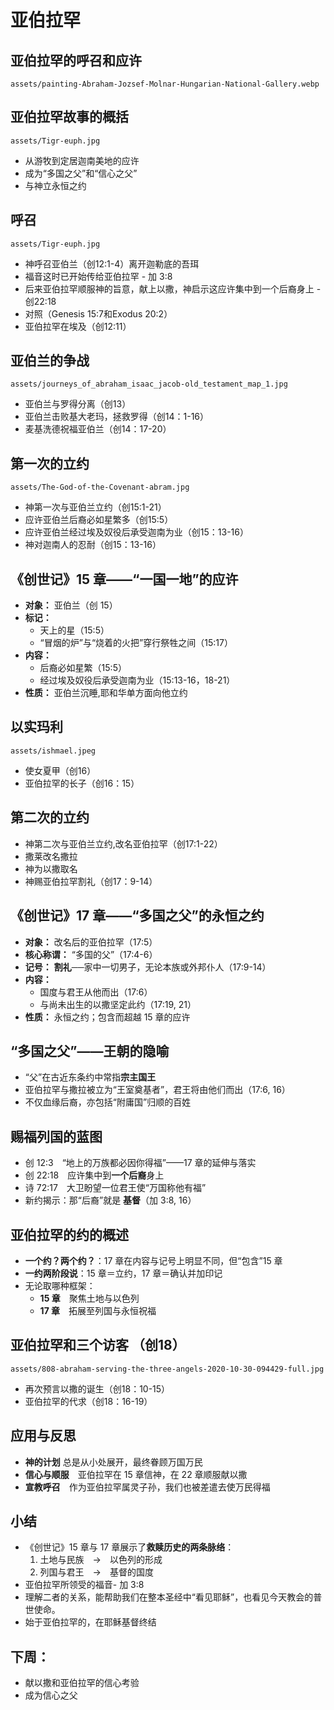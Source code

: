 # 亚伯拉罕

## 亚伯拉罕的呼召和应许
`assets/painting-Abraham-Jozsef-Molnar-Hungarian-National-Gallery.webp`

## 亚伯拉罕故事的概括
`assets/Tigr-euph.jpg`
- 从游牧到定居迦南美地的应许
- 成为“多国之父”和“信心之父”
- 与神立永恒之约

## 呼召
`assets/Tigr-euph.jpg`
- 神呼召亚伯兰（创12:1-4）离开迦勒底的吾珥
- 福音这时已开始传给亚伯拉罕 - 加 3:8
- 后来亚伯拉罕顺服神的旨意，献上以撒，神启示这应许集中到一个后裔身上 - 创22:18
- 对照（Genesis 15:7和Exodus 20:2）
- 亚伯拉罕在埃及（创12:11）

## 亚伯兰的争战
`assets/journeys_of_abraham_isaac_jacob-old_testament_map_1.jpg`
- 亚伯兰与罗得分离（创13）
- 亚伯兰击败基大老玛，拯救罗得（创14：1-16）
- 麦基洗德祝福亚伯兰（创14：17-20）

## 第一次的立约
`assets/The-God-of-the-Covenant-abram.jpg`
- 神第一次与亚伯兰立约（创15:1-21）
- 应许亚伯兰后裔必如星繁多（创15:5）
- 应许亚伯兰经过埃及奴役后承受迦南为业（创15：13-16）
- 神对迦南人的忍耐（创15：13-16）

## 《创世记》15 章——“一国一地”的应许  
- **对象：** 亚伯兰（创 15）  
- **标记：**  
  - 天上的星（15:5）  
  - “冒烟的炉”与“烧着的火把”穿行祭牲之间（15:17）  
- **内容：**  
  - 后裔必如星繁（15:5）  
  - 经过埃及奴役后承受迦南为业（15:13-16，18-21）  
- **性质：** 亚伯兰沉睡,耶和华单方面向他立约 

## 以实玛利
`assets/ishmael.jpeg`
- 使女夏甲（创16）
- 亚伯拉罕的长子（创16：15）

## 第二次的立约
- 神第二次与亚伯兰立约,改名亚伯拉罕（创17:1-22）
- 撒莱改名撒拉
- 神为以撒取名
- 神赐亚伯拉罕割礼（创17：9-14）

## 《创世记》17 章——“多国之父”的永恒之约  
- **对象：** 改名后的亚伯拉罕（17:5）  
- **核心称谓：** “多国的父”（17:4-6）  
- **记号：** **割礼**──家中一切男子，无论本族或外邦仆人（17:9-14）  
- **内容：**  
  - 国度与君王从他而出（17:6）  
  - 与尚未出生的以撒坚定此约（17:19, 21）  
- **性质：** 永恒之约；包含而超越 15 章的应许  

## “多国之父”——王朝的隐喻  
- “父”在古近东条约中常指**宗主国王**  
- 亚伯拉罕与撒拉被立为“王室奠基者”，君王将由他们而出（17:6, 16）  
- 不仅血缘后裔，亦包括“附庸国”归顺的百姓  

## 赐福列国的蓝图  
- 创 12:3 “地上的万族都必因你得福”——17 章的延伸与落实  
- 创 22:18 应许集中到**一个后裔**身上  
- 诗 72:17 大卫盼望一位君王使“万国称他有福”  
- 新约揭示：那“后裔”就是 **基督**（加 3:8, 16）  


## 亚伯拉罕的约的概述
- **一个约？两个约？**：17 章在内容与记号上明显不同，但“包含”15 章  
- **一约两阶段说**：15 章＝立约，17 章＝确认并加印记  
- 无论取哪种框架：  
  - **15 章** 聚焦土地与以色列  
  - **17 章** 拓展至列国与永恒祝福  

## 亚伯拉罕和三个访客 （创18）
`assets/808-abraham-serving-the-three-angels-2020-10-30-094429-full.jpg`
- 再次预言以撒的诞生（创18：10-15）
- 亚伯拉罕的代求（创18：16-19） 

## 应用与反思  
- **神的计划** 总是从小处展开，最终眷顾万国万民  
- **信心与顺服** 亚伯拉罕在 15 章信神，在 22 章顺服献以撒
- **宣教呼召** 作为亚伯拉罕属灵子孙，我们也被差遣去使万民得福

## 小结  
- 《创世记》15 章与 17 章展示了**救赎历史的两条脉络**：  
  1. 土地与民族 → 以色列的形成  
  2. 列国与君王 → 基督的国度  
- 亚伯拉罕所领受的福音- 加 3:8
- 理解二者的关系，能帮助我们在整本圣经中“看见耶稣”，也看见今天教会的普世使命。
- 始于亚伯拉罕的，在耶稣基督终结

## 下周：
- 献以撒和亚伯拉罕的信心考验
- 成为信心之父

